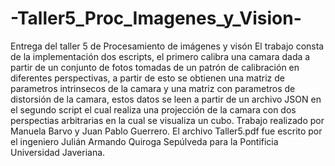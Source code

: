 # -Taller5_Proc_Imagenes_y_Vision-
Entrega del taller 5 de Procesamiento de imágenes y visón El trabajo consta de la implementación dos escripts, el primero calibra una camara dada a partir de un conjunto de fotos tomadas de un patrón de calibración en diferentes perspectivas, a partir de esto se obtienen una matriz de parametros intrinsecos de la camara y una matriz con parametros de distorsión de la camara, estos datos se leen a partir de un archivo JSON en el segundo script el cual realiza una projección de la camara con dos perspectias arbitrarias en la cual se visualiza  un cubo. Trabajo realizado por Manuela Barvo y Juan Pablo Guerrero. El archivo Taller5.pdf fue escrito por el ingeniero Julián Armando Quiroga Sepúlveda para la Pontificia Universidad Javeriana.
